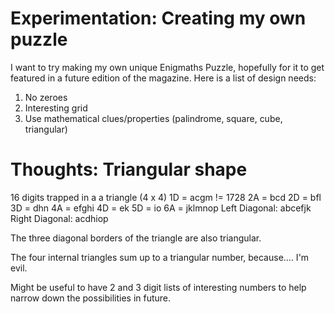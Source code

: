 # Experimentation: Creating my own puzzle

I want to try making my own unique Enigmaths Puzzle, hopefully for it to get featured in a future edition of the magazine. Here is a list of design needs:

1. No zeroes
2. Interesting grid
3. Use mathematical clues/properties (palindrome, square, cube, triangular)

# Thoughts: Triangular shape
16 digits trapped in a a triangle (4 x 4)
1D = acgm != 1728
2A = bcd
2D = bfl
3D = dhn
4A = efghi
4D = ek
5D = io
6A = jklmnop
Left Diagonal: abcefjk 
Right Diagonal: acdhiop

The three diagonal borders of the triangle are also triangular.


The four internal triangles sum up to a triangular number, because.... I'm evil. 


Might be useful to have 2 and 3 digit lists of interesting numbers to help narrow down the possibilities in future.

